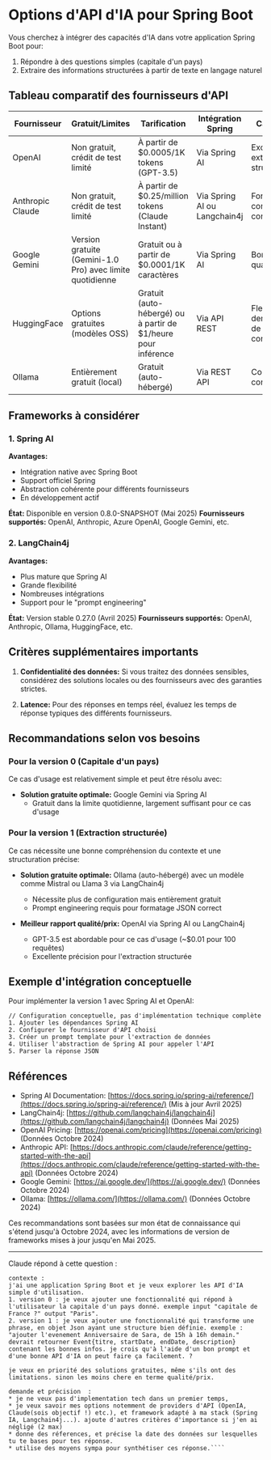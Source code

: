 # Options d'API d'IA pour Spring Boot

Vous cherchez à intégrer des capacités d'IA dans votre application Spring Boot pour:
1. Répondre à des questions simples (capitale d'un pays)
2. Extraire des informations structurées à partir de texte en langage naturel

## Tableau comparatif des fournisseurs d'API

| Fournisseur | Gratuit/Limites | Tarification | Intégration Spring | Cas d'usage |
|-------------|-----------------|--------------|-------------------|-------------|
| OpenAI | Non gratuit, crédit de test limité | À partir de $0.0005/1K tokens (GPT-3.5) | Via Spring AI | Excellent pour extraction structurée |
| Anthropic Claude | Non gratuit, crédit de test limité | À partir de $0.25/million tokens (Claude Instant) | Via Spring AI ou Langchain4j | Fort en compréhension contextuelle |
| Google Gemini | Version gratuite (Gemini-1.0 Pro) avec limite quotidienne | Gratuit ou à partir de $0.0001/1K caractères | Via Spring AI | Bon rapport qualité/prix |
| HuggingFace | Options gratuites (modèles OSS) | Gratuit (auto-hébergé) ou à partir de $1/heure pour inférence | Via API REST | Flexible mais demande plus de configuration |
| Ollama | Entièrement gratuit (local) | Gratuit (auto-hébergé) | Via REST API | Contrôle total, confidentialité |

## Frameworks à considérer

### 1. Spring AI

**Avantages:**
- Intégration native avec Spring Boot
- Support officiel Spring
- Abstraction cohérente pour différents fournisseurs
- En développement actif

**État:** Disponible en version 0.8.0-SNAPSHOT (Mai 2025)
**Fournisseurs supportés:** OpenAI, Anthropic, Azure OpenAI, Google Gemini, etc.

### 2. LangChain4j

**Avantages:**
- Plus mature que Spring AI
- Grande flexibilité
- Nombreuses intégrations
- Support pour le "prompt engineering"

**État:** Version stable 0.27.0 (Avril 2025)
**Fournisseurs supportés:** OpenAI, Anthropic, Ollama, HuggingFace, etc.

## Critères supplémentaires importants

1. **Confidentialité des données:** Si vous traitez des données sensibles, considérez des solutions locales ou des fournisseurs avec des garanties strictes.

2. **Latence:** Pour des réponses en temps réel, évaluez les temps de réponse typiques des différents fournisseurs.

## Recommandations selon vos besoins

### Pour la version 0 (Capitale d'un pays)
Ce cas d'usage est relativement simple et peut être résolu avec:

- **Solution gratuite optimale:** Google Gemini via Spring AI
    - Gratuit dans la limite quotidienne, largement suffisant pour ce cas d'usage

### Pour la version 1 (Extraction structurée)
Ce cas nécessite une bonne compréhension du contexte et une structuration précise:

- **Solution gratuite optimale:** Ollama (auto-hébergé) avec un modèle comme Mistral ou Llama 3 via LangChain4j
    - Nécessite plus de configuration mais entièrement gratuit
    - Prompt engineering requis pour formatage JSON correct

- **Meilleur rapport qualité/prix:** OpenAI via Spring AI ou LangChain4j
    - GPT-3.5 est abordable pour ce cas d'usage (~$0.01 pour 100 requêtes)
    - Excellente précision pour l'extraction structurée

## Exemple d'intégration conceptuelle

Pour implémenter la version 1 avec Spring AI et OpenAI:

```
// Configuration conceptuelle, pas d'implémentation technique complète
1. Ajouter les dépendances Spring AI
2. Configurer le fournisseur d'API choisi
3. Créer un prompt template pour l'extraction de données
4. Utiliser l'abstraction de Spring AI pour appeler l'API
5. Parser la réponse JSON
```

## Références

- Spring AI Documentation: [https://docs.spring.io/spring-ai/reference/](https://docs.spring.io/spring-ai/reference/) (Mis à jour Avril 2025)
- LangChain4j: [https://github.com/langchain4j/langchain4j](https://github.com/langchain4j/langchain4j) (Données Mai 2025)
- OpenAI Pricing: [https://openai.com/pricing](https://openai.com/pricing) (Données Octobre 2024)
- Anthropic API: [https://docs.anthropic.com/claude/reference/getting-started-with-the-api](https://docs.anthropic.com/claude/reference/getting-started-with-the-api) (Données Octobre 2024)
- Google Gemini: [https://ai.google.dev/](https://ai.google.dev/) (Données Octobre 2024)
- Ollama: [https://ollama.com/](https://ollama.com/) (Données Octobre 2024)

Ces recommandations sont basées sur mon état de connaissance qui s'étend jusqu'à Octobre 2024, avec les informations de version de frameworks mises à jour jusqu'en Mai 2025.

---
Claude répond à cette question :
```
contexte : 
j'ai une application Spring Boot et je veux explorer les API d'IA simple d'utilisation.
1. version 0 : je veux ajouter une fonctionnalité qui répond à l'utilisateur la capitale d'un pays donné. exemple input "capitale de France ?" output "Paris".
2. version 1 : je veux ajouter une fonctionnalité qui transforme une phrase, en objet Json ayant une structure bien définie. exemple : "ajouter l'evenement Anniversaire de Sara, de 15h à 16h demain." devrait retourner Event{titre, startDate, endDate, description} contenant les bonnes infos. je crois qu'à l'aide d'un bon prompt et d'une bonne API d'IA on peut faire ça facilement. ?

je veux en priorité des solutions gratuites, même s'ils ont des limitations. sinon les moins chere en terme qualité/prix.

demande et précision  :
* je ne veux pas d'implementation tech dans un premier temps,
* je veux savoir mes options notemment de providers d'API (OpenIA, Claude(sois objectif !) etc.), et framework adapté à ma stack (Spring IA, Langchain4j...). ajoute d'autres critères d'importance si j'en ai négligé (2 max)
* donne des réferences, et précise la date des données sur lesquelles tu te bases pour tes réponse.
* utilise des moyens sympa pour synthétiser ces réponse.````